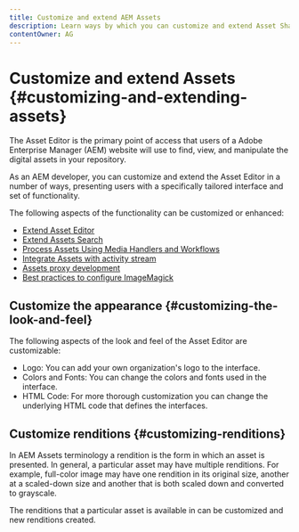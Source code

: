 ```yaml
---
title: Customize and extend AEM Assets
description: Learn ways by which you can customize and extend Asset Share and Asset Editor, which presents users with a specifically tailored interface and set of functionality.
contentOwner: AG
---
```


# Customize and extend Assets {#customizing-and-extending-assets}

The Asset Editor is the primary point of access that users of a Adobe Enterprise Manager (AEM) website will use to find, view, and manipulate the digital assets in your repository.

As an AEM developer, you can customize and extend the Asset Editor in a number of ways, presenting users with a specifically tailored interface and set of functionality.

The following aspects of the functionality can be customized or enhanced:

* [Extend Asset Editor](asseteditorx.md)
* [Extend Assets Search](searchx.md)
* [Process Assets Using Media Handlers and Workflows](media-handlers.md)
* [Integrate Assets with activity stream](extending-activity-stream.md)
* [Assets proxy development](proxy.md)
* [Best practices to configure ImageMagick](best-practices-for-imagemagick.md)

## Customize the appearance {#customizing-the-look-and-feel}

The following aspects of the look and feel of the Asset Editor are customizable:

* Logo: You can add your own organization's logo to the interface.
* Colors and Fonts: You can change the colors and fonts used in the interface.
* HTML Code: For more thorough customization you can change the underlying HTML code that defines the interfaces.

## Customize renditions {#customizing-renditions}

In AEM Assets terminology a rendition is the form in which an asset is presented. In general, a particular asset may have multiple renditions. For example, full-color image may have one rendition in its original size, another at a scaled-down size and another that is both scaled down and converted to grayscale.

The renditions that a particular asset is available in can be customized and new renditions created.
